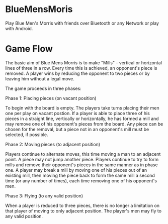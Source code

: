 # BlueMensMoris
Play Blue Men's Morris with friends over Bluetooth or any Network or play with Android.

# Game Flow

The basic aim of Blue Mens Morris is to make "Mills" - vertical or horizontal lines of three in a row.
Every time this is achieved, an opponent's piece is removed. 
A player wins by reducing the opponent to two pieces or by leaving him without a legal move.

The game proceeds in three phases:

Phase 1:
Placing pieces (on vacant position)

To begin with the board is empty. The players take turns placing their men one per play on vacant postion. 
If a player is able to place three of his pieces in a straight line, vertically or horizontally, 
he has formed a mill and may remove one of his opponent's pieces from the board. 
Any piece can be chosen for the removal, but a piece not in an opponent's mill must be selected, if possible.

Phase 2: 
Moving pieces (to adjacent position)

Players continue to alternate moves, this time moving a man to an adjacent point.
A piece may not jump another piece.
Players continue to try to form mills and remove their opponent's pieces in the same manner as in phase one.
A player may break a mill by moving one of his pieces out of an existing mill, 
then moving the piece back to form the same mill a second time (or any number of times), 
each time removing one of his opponent's men.

Phase 3: 
Flying (to any valid position)

When a player is reduced to three pieces, there is no longer a limitation on that player of moving to only adjacent position.
The player's men may fly to any valid position.
